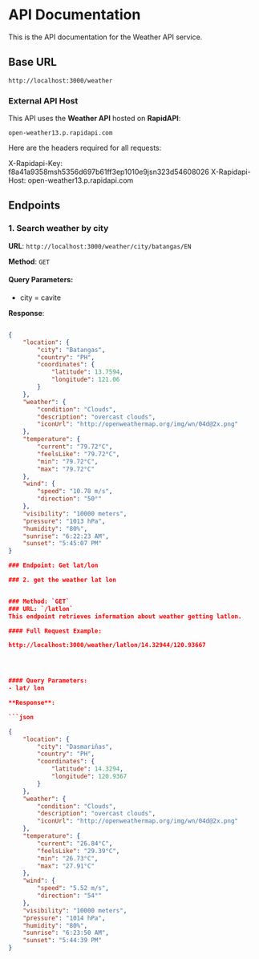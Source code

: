  
# API Documentation


This is the API documentation for the Weather API service.

## Base URL
`http://localhost:3000/weather`

### External API Host
This API uses the **Weather API** hosted on **RapidAPI**:

`open-weather13.p.rapidapi.com`

 
Here are the headers required for all requests:

X-Rapidapi-Key: f8a41a9358msh5356d697b61ff3ep1010e9jsn323d54608026
X-Rapidapi-Host: open-weather13.p.rapidapi.com


## Endpoints

### 1. Search weather by city

**URL**: `http://localhost:3000/weather/city/batangas/EN`

**Method**: `GET`

#### Query Parameters:
- city = cavite

**Response**:
```json

{
    "location": {
        "city": "Batangas",
        "country": "PH",
        "coordinates": {
            "latitude": 13.7594,
            "longitude": 121.06
        }
    },
    "weather": {
        "condition": "Clouds",
        "description": "overcast clouds",
        "iconUrl": "http://openweathermap.org/img/wn/04d@2x.png"
    },
    "temperature": {
        "current": "79.72°C",
        "feelsLike": "79.72°C",
        "min": "79.72°C",
        "max": "79.72°C"
    },
    "wind": {
        "speed": "10.78 m/s",
        "direction": "50°"
    },
    "visibility": "10000 meters",
    "pressure": "1013 hPa",
    "humidity": "80%",
    "sunrise": "6:22:23 AM",
    "sunset": "5:45:07 PM"
}

### Endpoint: Get lat/lon

### 2. get the weather lat lon


### Method: `GET`
### URL: `/latlon`
This endpoint retrieves information about weather getting latlon.

#### Full Request Example:

http://localhost:3000/weather/latlon/14.32944/120.93667




#### Query Parameters:
- lat/ lon

**Response**:

```json

{
    "location": {
        "city": "Dasmariñas",
        "country": "PH",
        "coordinates": {
            "latitude": 14.3294,
            "longitude": 120.9367
        }
    },
    "weather": {
        "condition": "Clouds",
        "description": "overcast clouds",
        "iconUrl": "http://openweathermap.org/img/wn/04d@2x.png"
    },
    "temperature": {
        "current": "26.84°C",
        "feelsLike": "29.39°C",
        "min": "26.73°C",
        "max": "27.91°C"
    },
    "wind": {
        "speed": "5.52 m/s",
        "direction": "54°"
    },
    "visibility": "10000 meters",
    "pressure": "1014 hPa",
    "humidity": "80%",
    "sunrise": "6:23:50 AM",
    "sunset": "5:44:39 PM"
}


